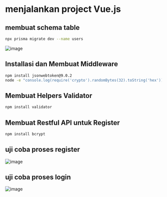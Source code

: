 # menjalankan project Vue.js

## membuat schema table
```bash
npx prisma migrate dev --name users
```
![image](https://github.com/user-attachments/assets/222db2ff-9d7e-4f97-8b20-142b16dd1f20)

## Installasi dan Membuat Middleware
```bash
npm install jsonwebtoken@9.0.2
node -e "console.log(require('crypto').randomBytes(32).toString('hex'))"
```
## Membuat Helpers Validator
```bash
npm install validator
```
## Membuat Restful API untuk Register
```bash
npm install bcrypt
```
## uji coba proses register
![image](https://github.com/user-attachments/assets/2ae7a1f9-8668-425b-bc38-f8caa838b575)

## uji coba proses login
![image](https://github.com/user-attachments/assets/f75fe754-a78b-4e64-a879-3b7c74137872)


